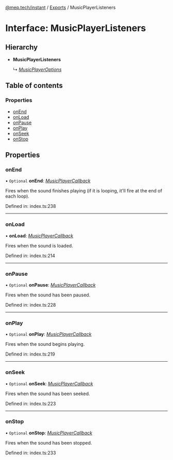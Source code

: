 [@mep.tech/instant](../DOCS.md) / [Exports](../modules.md) / MusicPlayerListeners

# Interface: MusicPlayerListeners

## Hierarchy

* **MusicPlayerListeners**

  ↳ [*MusicPlayerOptions*](musicplayeroptions.md)

## Table of contents

### Properties

- [onEnd](musicplayerlisteners.md#onend)
- [onLoad](musicplayerlisteners.md#onload)
- [onPause](musicplayerlisteners.md#onpause)
- [onPlay](musicplayerlisteners.md#onplay)
- [onSeek](musicplayerlisteners.md#onseek)
- [onStop](musicplayerlisteners.md#onstop)

## Properties

### onEnd

• `Optional` **onEnd**: [*MusicPlayerCallback*](../modules.md#musicplayercallback)

Fires when the sound finishes playing (if it is looping, it'll fire at the end of each loop).

Defined in: index.ts:238

___

### onLoad

• **onLoad**: [*MusicPlayerCallback*](../modules.md#musicplayercallback)

Fires when the sound is loaded.

Defined in: index.ts:214

___

### onPause

• `Optional` **onPause**: [*MusicPlayerCallback*](../modules.md#musicplayercallback)

Fires when the sound has been paused.

Defined in: index.ts:228

___

### onPlay

• `Optional` **onPlay**: [*MusicPlayerCallback*](../modules.md#musicplayercallback)

Fires when the sound begins playing.

Defined in: index.ts:219

___

### onSeek

• `Optional` **onSeek**: [*MusicPlayerCallback*](../modules.md#musicplayercallback)

Fires when the sound has been seeked.

Defined in: index.ts:223

___

### onStop

• `Optional` **onStop**: [*MusicPlayerCallback*](../modules.md#musicplayercallback)

Fires when the sound has been stopped.

Defined in: index.ts:233
